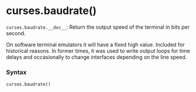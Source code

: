 # curses.baudrate()

`curses.baudrate.__doc__`: Return the output speed of the terminal in bits per second.

On software terminal emulators it will have a fixed high value. Included for historical reasons. In former times, it was used to write output loops for time delays and occasionally to change interfaces depending on the line speed.

### Syntax

```python
curses.baudrate()
```
